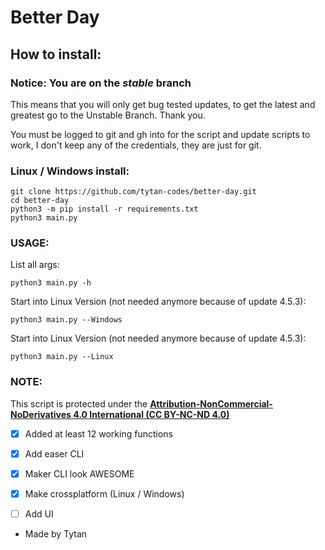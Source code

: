 # Better Day

## How to install:

### Notice: __You are on the ***stable*** branch__
This means that you will only get bug tested updates, to get the latest and greatest go to the Unstable Branch. Thank you.

You must be logged  to git and gh into for the script and update scripts to work, I don't keep any of the credentials, they are just for git.

### Linux / Windows install:

```
git clone https://github.com/tytan-codes/better-day.git
cd better-day
python3 -m pip install -r requirements.txt
python3 main.py
```

### USAGE:

List all args:
```
python3 main.py -h
```
Start into Linux Version (not needed anymore because of update 4.5.3):
```
python3 main.py --Windows
```
Start into Linux Version (not needed anymore because of update 4.5.3):
```
python3 main.py --Linux
```


### NOTE:

This script is protected under the [__Attribution-NonCommercial-NoDerivatives 4.0 International (CC BY-NC-ND 4.0)__](https://creativecommons.org/licenses/by-nc-nd/4.0/)


- [x] Added at least 12 working functions
- [x] Add easer CLI
- [x] Maker CLI look AWESOME
- [x] Make crossplatform (Linux / Windows)
- [ ] Add UI



- Made by Tytan
